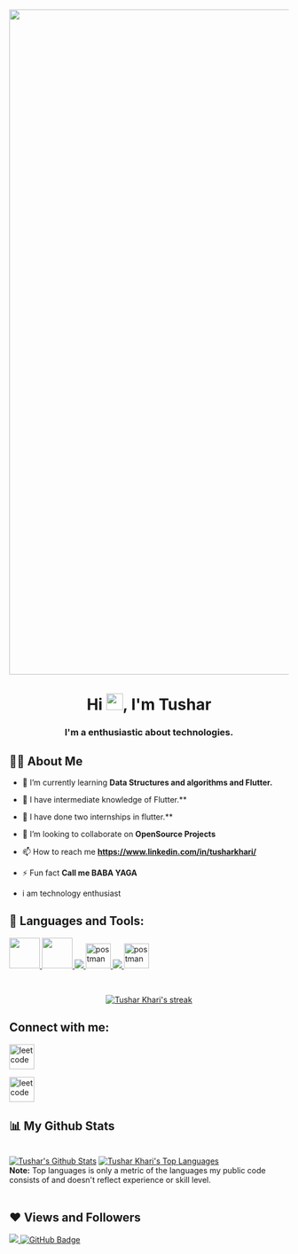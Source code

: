 

<h1 align="center">
  <a href="https://imgbb.com/"><img src="https://i.ibb.co/L8hj93F/flutter-image.webp" width = "1200px" ,alt="flutter-image" border="0"></a><br /><a target='_blank' href='http://tusharkhari.in'></a><br />
  Hi <img src="https://raw.githubusercontent.com/MartinHeinz/MartinHeinz/master/wave.gif" width="30px">, I'm Tushar</h1>
<h3 align="center">I'm a enthusiastic about technologies.</h3>



## 🙋‍♂️ About Me

<!-- - 🔭 I’m currently working on **[Covid-19 Tracker](https://covid-19-tracker-e4bda.web.app/)** -->

- 🌱 I’m currently learning **Data Structures and algorithms and Flutter.**
- 🌱 I have intermediate knowledge of Flutter.**
- 🌱 I have done two internships in flutter.**

- 👯 I’m looking to collaborate on **OpenSource Projects**

<!-- - 👨‍💻 All of my projects are available at **[My Portfolio](https://subhamraoniar.com)** -->

- 📫 How to reach me **https://www.linkedin.com/in/tusharkhari/**

- ⚡ Fun fact **Call me BABA YAGA**
- i am technology enthusiast

## 🚀 Languages and Tools:

<p align="left"> 
  <a href="https://getbootstrap.com" target="_blank"> <img src="https://i.pinimg.com/originals/6e/46/e7/6e46e7dbe2bb73dacc055e5dbd85c3ad.png" height="55px" width="55px"/> </a> 
  <a href="https://getbootstrap.com" target="_blank"> <img src="https://5.imimg.com/data5/QB/LQ/MY-53266557/c-programming-language-500x500.png" height="55px" width="55px"/> </a>
  <a href="https://www.java.com" target="_blank"> <img src="https://img.icons8.com/color/48/000000/java-coffee-cup-logo.png"/> </a>
    <a href="https://postman.com" target="_blank"> <img src="https://www.vectorlogo.zone/logos/getpostman/getpostman-icon.svg" alt="postman" width="45" height="45"/> </a>   
    <a href="https://git-scm.com/" target="_blank"> <img src="https://img.icons8.com/color/48/000000/git.png"/> </a> 
  <a href="https://postman.com" target="_blank"> <img src="https://cdn-images-1.medium.com/v2/resize:fit:1200/1*5-aoK8IBmXve5whBQM90GA.png" alt="postman" width="45" height="45"/> </a> 
  
</p>
<br/>

<p align="center">
    <a href="https://github.com/TusharKhari/github-readme-streak-stats">
        <img title="🔥 Get streak stats for your profile at git.io/streak-stats" alt="Tushar Khari's streak" src="https://github-readme-streak-stats.herokuapp.com/?user=TusharKhari&theme=black-ice&hide_border=true&stroke=0000&background=060A0CD0"/>
    </a>
</p>

## Connect with me:
<p align="left">
  
  <a href="https://www.linkedin.com/in/tusharkhari/" target="_blank"> <img src="https://img.icons8.com/fluent/48/000000/linkedin.png" alt="leetcode" width="45" height="45"/> </a> 
  
 <a href="https://leetcode.com/dOOdhMalai/" target="_blank"> <img src="https://upload.wikimedia.org/wikipedia/commons/1/19/LeetCode_logo_black.png?20191202080835" alt="leetcode" width="45" height="45"/> </a> 
</p>

## 📊 My Github Stats

  <br/>
    <a href="https://github.com/TusharKhari/github-readme-stats"><img alt="Tushar's Github Stats" src="https://github-readme-stats.vercel.app/api?username=TusharKhari&show_icons=true&count_private=true&theme=react&hide_border=true&bg_color=0D1117" /></a>
  <a href="https://TusharKhari/github-readme-stats"><img alt="Tushar Khari's Top Languages" src="https://github-readme-stats.vercel.app/api/top-langs/?username=TusharKhari&langs_count=8&count_private=true&layout=compact&theme=react&hide_border=true&bg_color=0D1117" /></a>
  <br/>
  <b>Note:</b> Top languages is only a metric of the languages my public code consists of and doesn't reflect experience or skill level.


<br/>
<br/>



## ❤ Views and Followers
<a href="https://github.com/Meghna-DAS/github-profile-views-counter">
    <img src="https://komarev.com/ghpvc/?username=TusharKhari">
</a>
<a href="https://github.com/TusharKhari?tab=followers"><img src="https://img.shields.io/github/followers/TusharKhari?label=Followers&style=social" alt="GitHub Badge"></a>

